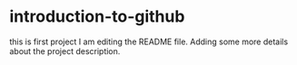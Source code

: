 # introduction-to-github
this is first project
I am editing the README file. Adding some more details about the project description.
